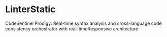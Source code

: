# LinterStatic
CodeSentinel Prodigy: Real-time syntax analysis and cross-language code consistency orchestrator with real-timeResponsive architecture
